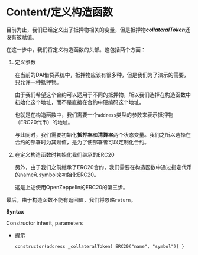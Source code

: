 # Content/定义构造函数

目前为止，我们已经定义出了抵押物相关的变量，但是抵押物***collateralToken***还没有被赋值。

在这一步中，我们将定义构造函数的头部。这包括两个方面：

1. 定义参数
    
    在当前的DAI借贷系统中，抵押物应该有很多种，但是我们为了演示的需要，只允许一种抵押物。
    
    由于我们希望这个合约可以适用于不同的抵押物，所以我们选择在构造函数中初始化这个地址，而不是直接在合约中硬编码这个地址。
    
    也就是在构造函数中，我们需要一个`address`类型的参数来表示抵押物（ERC20代币）的地址。
    
    与此同时，我们需要初始化**抵押率**和**清算率**两个状态变量。我们之所以选择在合约的部署时为其赋值，是为了使部署者可以定制化合约。
    
2. 在定义构造函数时初始化我们继承的ERC20
    
    另外，由于我们之前继承了ERC20合约，我们需要在构造函数中通过指定代币的name和symbol来初始化ERC20。
    
    这是上述使用OpenZeppelin的ERC20的第三步。
    

最后，由于构造函数不能有返回值，我们将忽略`return`。

**Syntax**

Constructor inherit, parameters

- 提示
    
    ```solidity
    constructor(address _collateralToken) ERC20("name", "symbol"){ }
    ```
    

